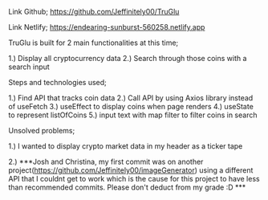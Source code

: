 Link Github; https://github.com/Jeffinitely00/TruGlu

Link Netlify; https://endearing-sunburst-560258.netlify.app

TruGlu is built for 2 main functionalities at this time;

1.) Display all cryptocurrency data
2.) Search through those coins with a search input

Steps and technologies used;

1.) Find API that tracks coin data
2.) Call API by using Axios library instead of useFetch
3.) useEffect to display coins when page renders
4.) useState to represent listOfCoins
5.) input text with map filter to filter coins in search

Unsolved problems;

1.) I wanted to display crypto market data in my header as a ticker tape

2.) ***Josh and Christina, my first commit was on another project(https://github.com/Jeffinitely00/imageGenerator) using a different API that I couldnt get to work which is the cause for this project to have less than recommended commits. Please don't deduct from my grade :D *** 
